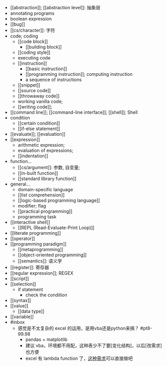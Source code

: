 - [[abstraction]]; [[abstraction level]]: 抽象层 
- annotating programs
- boolean expression
- [[bug]]
- [[cs/character]]: 字符
- code; coding
    - [[code block]]
        - [[building block]]
    - [[coding style]]
    - executing code
    - [[instruction]]
        - [[basic instruction]]
        - [[programming instruction]]; computing instruction
        - a sequence of instructions
    - [[snippet]]
    - [[source code]]
    - [[throwaway code]]
    - working vanilla code;
    - [[writing code]];
- [[command line]]; [[command-line interface]]; [[shell]]; Shell
- condition
    - [[certain condition]]
    - [[if-else statement]]
- [[evaluate]]; [[evaluation]]
- [[expression]]
    - arithmetic expression;
    - evaluation of expressions;
    - [[indentation]]
- function...
    - [[cs/argument]]: 参数, 自变量;
    - [[in-built function]]
    - [[standard library function]]
- general...
    - domain-specific language
    - [[list comprehension]]
    - [[logic-based programming language]]
    - modifier; flag
    - [[practical programming]]
    - programming task
- [[interactive shell]]
    - [[REPL (Read-Evaluate-Print Loop)]]
- [[literate programming]]
- [[operator]]
- [[programming paradigm]]
    - [[metaprogramming]]
    - [[object-oriented programming]]
    - [[semantics]]: 语义学
- [[register]]: 寄存器
- [[regular expression]]; REGEX 
- [[script]]
- [[selection]]
    - if statement
        - check the condition
- [[syntax]]
- [[value]]
    - [[data type]]
- [[variable]]
- #inbox
    - 感觉是不太复杂的 excel 的运用，是用vba还是python来搞？ #pt8-99.98
        - pandas + matplotlib
        - 建议 vba，环境都不用配，这种表少不了要[变化结构]，以后[改需求]也方便
        - excel 有 lambda function 了，[这种需求](https://bbs.saraba1st.com/2b/thread-1999372-1-2.html)可以直接做吧
